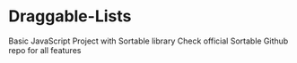 # Draggable-Lists
Basic JavaScript Project with Sortable library
Check official Sortable Github repo for all features
